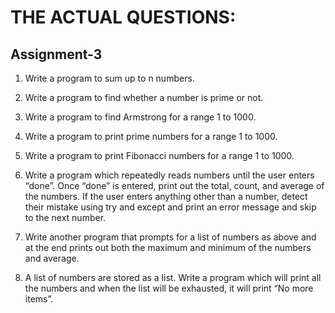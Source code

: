# THE ACTUAL QUESTIONS:

## Assignment-3

1. Write a program to sum up to n numbers.

2. Write a program to find whether a number is prime or not.

3. Write a program to find Armstrong for a range 1 to 1000.

4. Write a program to print prime numbers for a range 1 to 1000.

5. Write a program to print Fibonacci numbers for a range 1 to 1000.

6. Write a program which repeatedly reads numbers until the user enters “done”. Once “done” is entered, print out the total, count, and average of the numbers. If the user enters anything other than a number, detect their mistake using try and except and print an error message and skip to the next number.

7. Write another program that prompts for a list of numbers as above and at the end prints out both the maximum and minimum of the numbers and average.

8. A list of numbers are stored as a list. Write a program which will print all the numbers and when the list will be exhausted, it will print “No more items”.